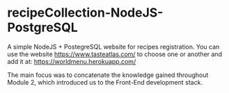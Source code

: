 # recipeCollection-NodeJS-PostgreSQL

A simple NodeJS + PostegreSQL website for recipes registration. You can use the website https://www.tasteatlas.com/ to choose one or another and add it at: https://worldmenu.herokuapp.com/

The main focus was to concatenate the knowledge gained throughout Module 2, which introduced us to the Front-End development stack.
